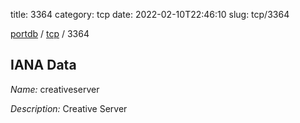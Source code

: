 title: 3364
category: tcp
date: 2022-02-10T22:46:10
slug: tcp/3364

[portdb](/) / [tcp](/category/tcp.html) / 3364


## IANA Data

_Name:_ creativeserver

_Description:_ Creative Server

